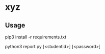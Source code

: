 # xyz

## Usage

pip3 install -r requirements.txt

python3 report.py [&lt;studentid&gt;] [&lt;password&gt;]
